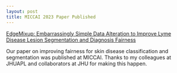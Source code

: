 ```yaml
---
layout: post
title: MICCAI 2023 Paper Published
---
```


[EdgeMixup: Embarrassingly Simple Data Alteration to Improve Lyme Disease Lesion Segmentation and Diagnosis Fairness](https://arxiv.org/abs/2202.13883)

Our paper on improving fairness for skin disease classification and segmentation was published at MICCAI. Thanks to my colleagues at JHUAPL and collaborators at JHU for making this happen.